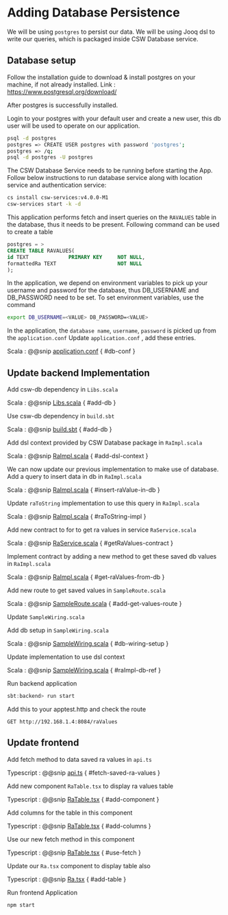 # Adding Database Persistence

We will be using `postgres` to persist our data. We will be using Jooq dsl to write our queries, which is packaged inside CSW Database service.

## Database setup

Follow the installation guide to download & install postgres on your machine, if not already installed.
Link : https://www.postgresql.org/download/

After postgres is successfully installed.

Login to your postgres with your default user and create a new user, this db user will be used to operate on our application.

```bash
psql -d postgres
postgres => CREATE USER postgres with password 'postgres';
postgres => /q;
psql -d postgres -U postgres
```

The CSW Database Service needs to be running before starting the App.
Follow below instructions to run database service along with location service and authentication service:

```bash
cs install csw-services:v4.0.0-M1
csw-services start -k -d
```

This application performs fetch and insert queries on the `RAVALUES` table in the database, thus it needs to be present.
Following command can be used to create a table

```sql
postgres = >
CREATE TABLE RAVALUES(
id TEXT             PRIMARY KEY     NOT NULL,
formattedRa TEXT                    NOT NULL
);
```

In the application, we depend on environment variables to pick up your username and password for the database, thus DB_USERNAME and DB_PASSWORD need to be set.
To set environment variables, use the command

```bash
export DB_USERNAME=<VALUE> DB_PASSWORD=<VALUE>
```

In the application, the `database name`, `username`, `password` is picked up from the `application.conf`
Update `application.conf` , add these entries.

Scala
: @@snip [application.conf](../../../../backend/src/main/resources/application.conf) { #db-conf }

## Update backend Implementation

Add csw-db dependency in `Libs.scala`

Scala
: @@snip [Libs.scala](../../../../backend/project/Libs.scala) { #add-db }

Use csw-db dependency in `build.sbt`

Scala
: @@snip [build.sbt](../../../../backend/build.sbt) { #add-db }

Add dsl context provided by CSW Database package in `RaImpl.scala`

Scala
: @@snip [RaImpl.scala](../../../../backend/src/main/scala/org/tmt/sample/db/RaImpl.scala) { #add-dsl-context }

We can now update our previous implementation to make use of database.
Add a query to insert data in db in `RaImpl.scala`

Scala
: @@snip [RaImpl.scala](../../../../backend/src/main/scala/org/tmt/sample/db/RaImpl.scala) { #insert-raValue-in-db }

Update `raToString` implementation to use this query in `RaImpl.scala`

Scala
: @@snip [RaImpl.scala](../../../../backend/src/main/scala/org/tmt/sample/db/RaImpl.scala) { #raToString-impl }

Add new contract to for to get ra values in service `RaService.scala`

Scala
: @@snip [RaService.scala](../../../../backend/src/main/scala/org/tmt/sample/service/RaService.scala) { #getRaValues-contract }

Implement contract by adding a new method to get these saved db values in `RaImpl.scala`

Scala
: @@snip [RaImpl.scala](../../../../backend/src/main/scala/org/tmt/sample/db/RaImpl.scala) { #get-raValues-from-db }

Add new route to get saved values in `SampleRoute.scala`

Scala
: @@snip [SampleRoute.scala](../../../../backend/src/main/scala/org/tmt/sample/http/SampleRoute.scala) { #add-get-values-route }

Update `SampleWiring.scala`

Add db setup in `SampleWiring.scala`

Scala
: @@snip [SampleWiring.scala](../../../../backend/src/main/scala/org/tmt/sample/db/SampleWiring.scala) { #db-wiring-setup }

Update implementation to use dsl context

Scala
: @@snip [SampleWiring.scala](../../../../backend/src/main/scala/org/tmt/sample/db/SampleWiring.scala) { #raImpl-db-ref }

Run backend application

```sbt
sbt:backend> run start
```

Add this to your apptest.http and check the route

```http
GET http://192.168.1.4:8084/raValues
```

## Update frontend

Add fetch method to data saved ra values in `api.ts`

Typescript
: @@snip [api.ts](../../../../frontend/src/utils/api.ts) { #fetch-saved-ra-values }

Add new component `RaTable.tsx` to display ra values table

Typescript
: @@snip [RaTable.tsx](../../../../frontend/src/components/pages/RaTable.tsx) { #add-component }

Add columns for the table in this component

Typescript
: @@snip [RaTable.tsx](../../../../frontend/src/components/pages/RaTable.tsx) { #add-columns }

Use our new fetch method in this component

Typescript
: @@snip [RaTable.tsx](../../../../frontend/src/components/pages/RaTable.tsx) { #use-fetch }

Update our `Ra.tsx` component to display table also

Typescript
: @@snip [Ra.tsx](../../../../frontend/src/db/Ra.tsx) { #add-table }

Run frontend Application

```bash
npm start
```
